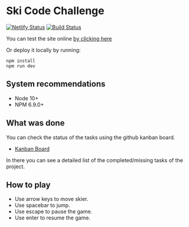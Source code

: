 # Ski Code Challenge

[![Netlify Status](https://api.netlify.com/api/v1/badges/1a9c8de5-fc3d-4904-a5fd-15110abf6ef8/deploy-status)](https://app.netlify.com/sites/sad-lamarr-dde060/deploys)  [![Build Status](https://travis-ci.org/Germanaz0/rinho-ski.svg?branch=master)](https://travis-ci.org/Germanaz0/rinho-ski)

You can test the site online [by clicking here](https://sad-lamarr-dde060.netlify.com/)

Or deploy it locally by running:
```
npm install
npm run dev
```

## System recommendations

 - Node 10+
 - NPM 6.9.0+ 

## What was done

You can check the status of the tasks using the github kanban board.

- [Kanban Board](https://github.com/Germanaz0/rinho-ski/projects/1)

In there you can see a detailed list of the completed/missing tasks of the project.

## How to play

- Use arrow keys to move skier.
- Use spacebar to jump.
- Use escape to pause the game.
- Use enter to resume the game.
